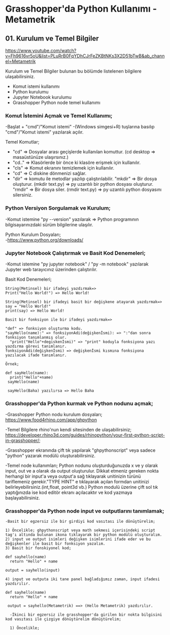 # Grasshopper'da Python Kullanımı - Metametrik
## 01. Kurulum ve Temel Bilgiler

https://www.youtube.com/watch?v=Fh9616vr5oU&list=PLuRrB0FqYDhCJrFeZKBtNKs3X2D51bTwB&ab_channel=Metametrik

Kurulum ve Temel Bilgiler bulunan bu bölümde listelenen bilgilere ulaşabilirsiniz.

  - Komut istemi kullanımı
  - Python kurulumu
  - Jupyter Notebook kurulumu
  - Grasshopper Python node temel kullanımı
  
  ### Komut İstemini Açmak ve Temel Kullanımı;
  
  -Başlat + "cmd"/"Komut istemi" 
  -(Windows simgesi+R) tuşlarına basılıp "cmd"/"Komut istemi" yazılarak açılır.
 
 Temel Komutlar;
 - "cd" => Dosyalar arası geçişlerde kullanılan komuttur. (cd desktop => masaüstünüze ulaşırsınız.)
 - "cd.." => Klasörlerde bir önce ki klasöre erişmek için kullanılır.
 - "cls" => Komut ekranını temizlemek için kullanılır.
 - "cd\" => C diskine dönmenizi sağlar.
 - "dir" => komutu ile metodlar yazılıp çalıştırılabilir.
    "mkdir" => Bir dosya oluşturur. (mkdir text.py) => py uzantılı bir python dosyası oluşturur.
    "rmdir" => Bir dosya siler. (rmdir text.py) => py uzantılı python dosyasını silersiniz.
   
  ### Python Versiyon Sorgulamak ve Kurulum;
   
 -Komut istemine "py --version" yazılarak => Python programının bilgisayarınızdaki sürüm bilgilerine ulaşılır.
  
  Python Kurulum Dosyaları;  
 -https://www.python.org/downloads/
 
 ### Jupyter Notebook Çalıştırmak ve Basit Kod Denemeleri;
 
 -Komut istemine "py jupyter notebook" / "py -m notebook" yazılarak Jupyter web tarayıcınız üzerinden çalıştırılır.
 
  Basit Kod Denemeleri;
  
    String(Metinsel) bir ifadeyi yazdırmak=>
    Print("Hello World!") => Hello World!
    
    String(Metinsel) bir ifadeyi basit bir değişkene atayarak yazdırmak=>
    say = "Hello World!"
    print(say) => Hello World!
    
    Basit bir fonksiyon ile bir ifadeyi yazdırmak=>
    
    "def" => fonksiyon oluşturma kodu.
    "sayHello(name):" => fonksiyonAdi(değişkenİsmi): => ":"dan sonra fonksiyon tanımlanmış olur.
      "print("Hello"+degiskenİsmi)" => "print" koduyla fonksiyona yazı yazdırma görevi tanımlanır.
    fonksiyonAdi(değişkenİsmi) => değişkenİsmi kısmına fonksiyona yazılacak ifade tanımlanır.
    
    Örnek;
    
    def sayHello(name):
      print("Hello"+name)
     sayHello(name)
     
     sayHello(Baha) yazılırsa => Hello Baha 
   
   ### Grasshopper'da Python kurmak ve Python nodunu açmak;
   
   -Grasshopper Python nodu kurulum dosyaları;
   https://www.food4rhino.com/app/ghpython
    
   -Temel Bilgilere rhino'nun kendi sitesinden de ulaşabilirsiniz;
   https://developer.rhino3d.com/guides/rhinopython/your-first-python-script-in-grasshopper/;
    
   
   -Grasshopper ekranında çift tık yapılarak "ghpythonscript" veya sadece "python" yazarak modülü oluşturabilirsiniz.
   
   -Temel node kullanımları;
   Python nodunu oluşturduğunuzda x ve y olarak input, out ve a olarak da output oluşturulur.
   Dikkat etmeniz gereken nokta herhangi bir input'a veya output'a sağ tıklayarak unitinizin türünü tariflemeniz gerekir."TYPE HINT" e tıklayarak açılan formdan unitinizi belirleyebilirsiniz.(int,float, point3d vb.)
   Python modulü üzerine çift sol tık yaptığınızda ise kod editör ekranı açılacaktır ve kod yazmaya başlayabilirsiniz.
   
   
   ### Grasshopper'da Python node input ve outputlarını tanımlamak;
   
    -Basit bir egzersiz ile bir girdiyi kod vasıtası ile dönüştürelim;
  
    1) Öncelikle; ghpythonscript veya math sekmesi içerisindeki script tag'ı altında bulunan ikona tıklayarak bir python modülü oluşturalım. 
    2) input ve output isimleri değişken isimlerini ifade eder ve bu değişkenler ile basit bir fonksiyon yazalım. 
    3) Basit bir fonskiyonel kod;
    
    def sayhello(name)
      return "Hello" + name
    
    output = sayhello(input)
    
    4) input ve outputa iki tane panel bağladığımız zaman, input ifadesi yazdırılır.
    
    def sayhello(name)
      return "Hello" + name
    
     output = sayhello(Metametrik) ==> (Hello Metametrik) yazdırılır.  
     
      -İkinci bir egzersiz ile grasshopper'da girilen bir nokta bilgisini kod vasıtası ile çizgiye dönüştürelim dönüştürelim;
      
      1) Öncelikle; 
    
    
    
    
    
     
      
     
    
    
    
 
 
 
 
 
 
 
